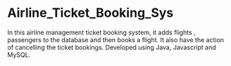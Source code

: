 # Airline_Ticket_Booking_Sys
In this airline management ticket booking system, it adds flights , passengers to the database and then books a flight. It also have the action of cancelling the ticket bookings. Developed using Java, Javascript and MySQL.
